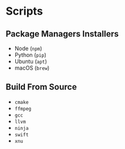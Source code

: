 # Scripts

## Package Managers Installers

 - Node (`npm`)
 - Python (`pip`)
 - Ubuntu (`apt`)
 - macOS (`brew`)

## Build From Source

 - `cmake`
 - `ffmpeg`
 - `gcc`
 - `llvm`
 - `ninja`
 - `swift`
 - `xnu`

